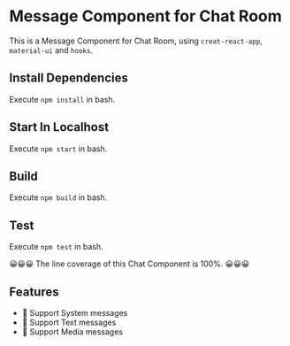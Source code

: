 # Message Component for Chat Room

This is a Message Component for Chat Room, using `creat-react-app`, `material-ui` and `hooks`.

## Install Dependencies

Execute `npm install` in bash.

## Start In Localhost

Execute `npm start` in bash.

## Build

Execute `npm build` in bash.

## Test

Execute `npm test` in bash.

😀😀😀 The line coverage of this Chat Component is 100%. 😀😀😀

## Features

- 🚩 Support System messages
- 🚩 Support Text messages
- 🚩 Support Media messages
